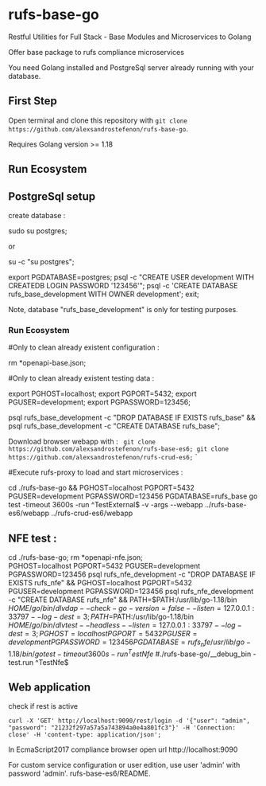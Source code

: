 # rufs-base-go
Restful Utilities for Full Stack - Base Modules and Microservices to Golang

Offer base package to rufs compliance microservices

You need Golang installed and PostgreSql server already running with your database.

## First Step

Open terminal and clone this repository with `git clone https://github.com/alexsandrostefenon/rufs-base-go`.

Requires Golang version >= 1.18

## Run Ecosystem

## PostgreSql setup

create database :

sudo su postgres;

or

su -c "su postgres";

export PGDATABASE=postgres;
psql -c "CREATE USER development WITH CREATEDB LOGIN PASSWORD '123456'";
psql -c 'CREATE DATABASE rufs_base_development WITH OWNER development';
exit;

Note, database "rufs_base_development" is only for testing purposes.

### Run Ecosystem

#Only to clean already existent configuration :

rm *openapi-base.json;

#Only to clean already existent testing data :

export PGHOST=localhost;
export PGPORT=5432;
export PGUSER=development;
export PGPASSWORD=123456;

psql rufs_base_development -c "DROP DATABASE IF EXISTS rufs_base" &&
psql rufs_base_development -c "CREATE DATABASE rufs_base";

Download browser webapp with :
`
git clone https://github.com/alexsandrostefenon/rufs-base-es6;
git clone https://github.com/alexsandrostefenon/rufs-crud-es6;`
`

#Execute rufs-proxy to load and start microservices :

cd ./rufs-base-go &&
PGHOST=localhost PGPORT=5432 PGUSER=development PGPASSWORD=123456 PGDATABASE=rufs_base go test -timeout 3600s -run ^TestExternal$ -v -args --webapp ../rufs-base-es6/webapp ../rufs-crud-es6/webapp

## NFE test :
cd ./rufs-base-go;
rm *openapi-nfe.json; \
PGHOST=localhost PGPORT=5432 PGUSER=development PGPASSWORD=123456 psql rufs_nfe_development -c "DROP DATABASE IF EXISTS rufs_nfe" &&
PGHOST=localhost PGPORT=5432 PGUSER=development PGPASSWORD=123456 psql rufs_nfe_development -c "CREATE DATABASE rufs_nfe" &&
PATH=$PATH:/usr/lib/go-1.18/bin $HOME/go/bin/dlv dap --check-go-version=false --listen=127.0.0.1:33797 --log-dest=3;
PATH=$PATH:/usr/lib/go-1.18/bin $HOME/go/bin/dlv test --headless --listen=127.0.0.1:33797 --log-dest=3;
PGHOST=localhost PGPORT=5432 PGUSER=development PGPASSWORD=123456 PGDATABASE=rufs_nfe /usr/lib/go-1.18/bin/go test -timeout 3600s -run ^TestNfe$
#./rufs-base-go/__debug_bin -test.run ^TestNfe$


## Web application

check if rest is active

`
curl -X 'GET' http://localhost:9090/rest/login -d '{"user": "admin", "password": "21232f297a57a5a743894a0e4a801fc3"}' -H 'Connection: close' -H 'content-type: application/json';
`

In EcmaScript2017 compliance browser open url http://localhost:9090

For custom service configuration or user edition, use user 'admin' with password 'admin'.
rufs-base-es6/README.
